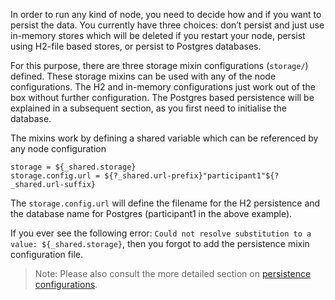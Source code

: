 In order to run any kind of node, you need to decide how and if you want to persist the data. You currently have three choices: don’t persist and just use in-memory stores which will be deleted if you restart your node, persist using H2-file based stores, or persist to Postgres databases.

For this purpose, there are three storage mixin configurations (`storage/`) defined. These storage mixins can be used with any of the node configurations. The H2 and in-memory configurations just work out of the box without further configuration. The Postgres based persistence will be explained in a subsequent section, as you first need to initialise the database.

The mixins work by defining a shared variable which can be referenced by any node configuration

```
storage = ${_shared.storage}
storage.config.url = ${?_shared.url-prefix}"participant1"${?_shared.url-suffix}
```

The `storage.config.url` will define the filename for the H2 persistence and the database name for Postgres (participant1 in the above example).

If you ever see the following error: `Could not resolve substitution to a value: ${_shared.storage}`, then you forgot to add the persistence mixin configuration file.

> Note: Please also consult the more detailed section on [persistence configurations](https://docs.daml.com/canton/usermanual/static_conf.html#persistence-config).
